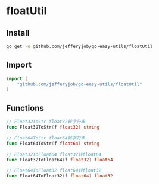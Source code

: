 # floatUtil

## Install

```bash
go get -u github.com/jefferyjob/go-easy-utils/floatUtil
```

## Import

```go
import (
	"github.com/jefferyjob/go-easy-utils/floatUtil"
)
```

## Functions

```go
// Float32ToStr float32转字符串
func Float32ToStr(f float32) string

// Float64ToStr float64转字符串
func Float64ToStr(f float64) string

// Float32ToFloat64 float32转float64
func Float32ToFloat64(f float32) float64

// Float64ToFloat32 float64转float32
func Float64ToFloat32(f float64) float32
```